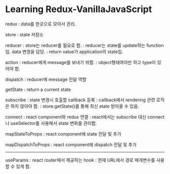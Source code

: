 # Learning Redux-VanillaJavaScript

redux
: data를 한곳으로 모아서 관리.

store
: state 저장소

reducer
: store는 reducer를 필요로 함.
: reducer는 state를 update하는 function임. data 변경을 담당.
: return value가 application의 state임.

action
: reducer에게 message를 보내기 위함.
: object형태여야만 하고 type이 있어야 함.

dispatch
: reducer에 message 전달 역할

getState
: return a current state

subscribe
: state 변경시 호출할 callback 등록
: callback에서 rendering 관련 로직은 하지 않아야 함.
: store.getState()를 통해 최신 state 받아올 수 있음.

connect
: react component와 redux 연결
: react에서는 subscribe 대신 connect나 useSelector를 사용해서 state 변화를 관리함.

mapStateToProps
: react component에 state 전달 및 추가

mapDispatchToProps
: react component에 dispatch 전달 및 추가

---

<React>

useParams
: react router에서 제공하는 hook
: 현재 URL에서 경로 매개변수를 사용할 수 있게 함.
